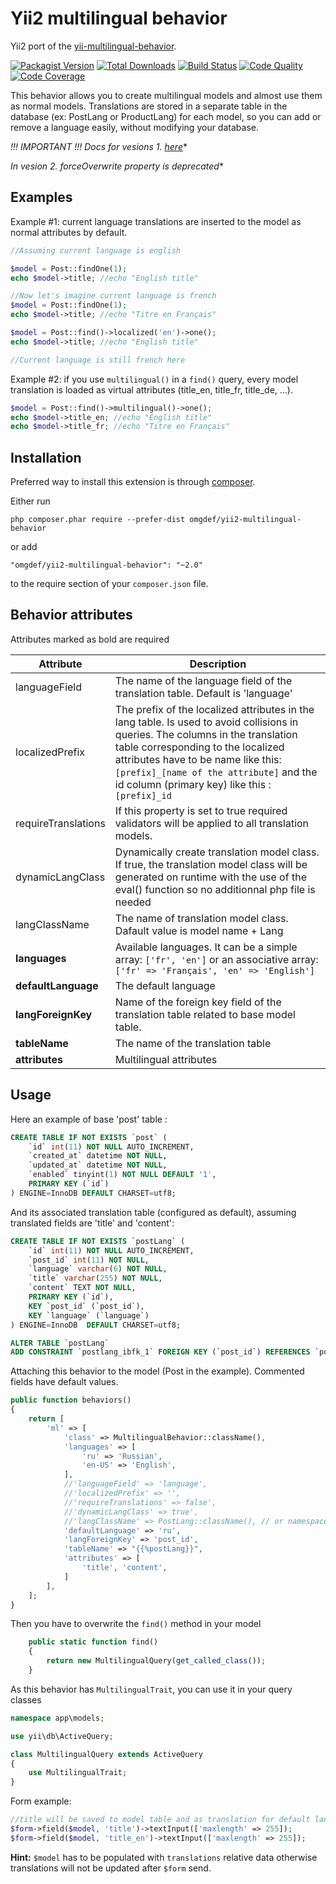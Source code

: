 Yii2 multilingual behavior
==========================
Yii2 port of the [yii-multilingual-behavior](https://github.com/belerophon/yii-multilingual-behavior).

[![Packagist Version](https://img.shields.io/packagist/v/omgdef/yii2-multilingual-behavior.svg?style=flat-square)](https://packagist.org/packages/omgdef/yii2-multilingual-behavior)
[![Total Downloads](https://img.shields.io/packagist/dt/omgdef/yii2-multilingual-behavior.svg?style=flat-square)](https://packagist.org/packages/omgdef/yii2-multilingual-behavior)
[![Build Status](https://img.shields.io/travis/OmgDef/yii2-multilingual-behavior/master.svg?style=flat-square)](https://travis-ci.org/OmgDef/yii2-multilingual-behavior)
[![Code Quality](https://img.shields.io/scrutinizer/g/omgdef/yii2-multilingual-behavior/master.svg?style=flat-square)](https://scrutinizer-ci.com/g/OmgDef/yii2-multilingual-behavior)
[![Code Coverage](https://img.shields.io/scrutinizer/coverage/g/omgdef/yii2-multilingual-behavior/master.svg?style=flat-square)](https://scrutinizer-ci.com/g/OmgDef/yii2-multilingual-behavior)

This behavior allows you to create multilingual models and almost use them as normal models. Translations are stored in a separate table in the database (ex: PostLang or ProductLang) for each model, so you can add or remove a language easily, without modifying your database.

**!!! IMPORTANT !!! Docs for vesions 1.* [here](https://github.com/OmgDef/yii2-multilingual-behavior/blob/f91d63403f02c8a3266796b41d197068d7ef7fbb/README.md)**

**In vesion 2.* forceOverwrite property is deprecated**

Examples
--------

Example #1: current language translations are inserted to the model as normal attributes by default.

```php
//Assuming current language is english

$model = Post::findOne(1);
echo $model->title; //echo "English title"

//Now let's imagine current language is french 
$model = Post::findOne(1);
echo $model->title; //echo "Titre en Français"

$model = Post::find()->localized('en')->one();
echo $model->title; //echo "English title"

//Current language is still french here
```

Example #2: if you use `multilingual()` in a `find()` query, every model translation is loaded as virtual attributes (title_en, title_fr, title_de, ...).

```php
$model = Post::find()->multilingual()->one();
echo $model->title_en; //echo "English title"
echo $model->title_fr; //echo "Titre en Français"
```

Installation
------------

Preferred way to install this extension is through [composer](http://getcomposer.org/download/).

Either run

```
php composer.phar require --prefer-dist omgdef/yii2-multilingual-behavior
```

or add

```
"omgdef/yii2-multilingual-behavior": "~2.0"
```

to the require section of your `composer.json` file.

Behavior attributes
------------
Attributes marked as bold are required

Attribute | Description
----------|------------
languageField | The name of the language field of the translation table. Default is 'language'
localizedPrefix | The prefix of the localized attributes in the lang table. Is used to avoid collisions in queries. The columns in the translation table corresponding to the localized attributes have to be name like this: ```[prefix]_[name of the attribute]``` and the id column (primary key) like this : ```[prefix]_id```
requireTranslations | If this property is set to true required validators will be applied to all translation models.
dynamicLangClass | Dynamically create translation model class. If true, the translation model class will be generated on runtime with the use of the eval() function so no additionnal php file is needed
langClassName | The name of translation model class. Dafault value is model name + Lang
**languages** | Available languages. It can be a simple array: ```['fr', 'en']``` or an associative array: ```['fr' => 'Français', 'en' => 'English']```
**defaultLanguage** | The default language
**langForeignKey** | Name of the foreign key field of the translation table related to base model table.
**tableName** | The name of the translation table
**attributes** | Multilingual attributes

Usage
-----

Here an example of base 'post' table :

```sql
CREATE TABLE IF NOT EXISTS `post` (
    `id` int(11) NOT NULL AUTO_INCREMENT,
    `created_at` datetime NOT NULL,
    `updated_at` datetime NOT NULL,
    `enabled` tinyint(1) NOT NULL DEFAULT '1',
    PRIMARY KEY (`id`)
) ENGINE=InnoDB DEFAULT CHARSET=utf8;
```

And its associated translation table (configured as default), assuming translated fields are 'title' and 'content':

```sql
CREATE TABLE IF NOT EXISTS `postLang` (
    `id` int(11) NOT NULL AUTO_INCREMENT,
    `post_id` int(11) NOT NULL,
    `language` varchar(6) NOT NULL,
    `title` varchar(255) NOT NULL,
    `content` TEXT NOT NULL,
    PRIMARY KEY (`id`),
    KEY `post_id` (`post_id`),
    KEY `language` (`language`)
) ENGINE=InnoDB  DEFAULT CHARSET=utf8;

ALTER TABLE `postLang`
ADD CONSTRAINT `postlang_ibfk_1` FOREIGN KEY (`post_id`) REFERENCES `post` (`id`) ON DELETE CASCADE ON UPDATE CASCADE;
```

Attaching this behavior to the model (Post in the example). Commented fields have default values.

```php
public function behaviors()
{
    return [
        'ml' => [
            'class' => MultilingualBehavior::className(),
            'languages' => [
                'ru' => 'Russian',
                'en-US' => 'English',
            ],
            //'languageField' => 'language',
            //'localizedPrefix' => '',
            //'requireTranslations' => false',
            //'dynamicLangClass' => true',
            //'langClassName' => PostLang::className(), // or namespace/for/a/class/PostLang
            'defaultLanguage' => 'ru',
            'langForeignKey' => 'post_id',
            'tableName' => "{{%postLang}}",
            'attributes' => [
                'title', 'content',
            ]
        ],
    ];
}
```

Then you have to overwrite the `find()` method in your model

```php
    public static function find()
    {
        return new MultilingualQuery(get_called_class());
    }
```

As this behavior has ```MultilingualTrait```, you can use it in your query classes

```php
namespace app\models;

use yii\db\ActiveQuery;

class MultilingualQuery extends ActiveQuery
{
    use MultilingualTrait;
}
```

Form example:
```php
//title will be saved to model table and as translation for default language
$form->field($model, 'title')->textInput(['maxlength' => 255]);
$form->field($model, 'title_en')->textInput(['maxlength' => 255]);
```

**Hint:** ```$model``` has to be populated with ```translations``` relative data otherwise translations will not be updated after ```$form``` send.
